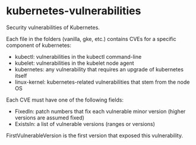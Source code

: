 # kubernetes-vulnerabilities

Security vulnerabilities of Kubernetes.

Each file in the folders (vanilla, gke, etc.) contains CVEs for a specific component of kubernetes:

- kubectl: vulnerabilities in the kubectl command-line
- kubelet: vulnerabilities in the kubelet node agent
- kubernetes: any vulnerability that requires an upgrade of kubernetes itself
- linux-kernel: kubernetes-related vulnerabilities that stem from the node OS

Each CVE must have one of the following fields:

- FixedIn: patch numbers that fix each vulnerable minor version (higher versions are assumed fixed)
- ExistsIn: a list of vulnerable versions (ranges or versions)

FirstVulnerableVersion is the first version that exposed this vulnerability.
